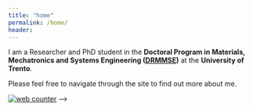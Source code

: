 ```yaml
---
title: "home"
permalink: /home/
header:
---
```



<p>I am a Researcher and PhD student in the <b>Doctoral Program in Materials, Mechatronics and Systems Engineering (<a href="https://www.unitn.it/drmmse/">DRMMSE</a>)</b> at the <b>University of Trento</b>. 

<p>Please feel free to navigate through the site to find out more about me.</p>

<a href="http://www.hitwebcounter.com" target="_blank">
<img src="https://hitwebcounter.com/counter/counter.php?page=8082559&style=0038&nbdigits=5&type=page&initCount=0" title="Free Counter" Alt="web counter"   border="0" /></a>   -->
